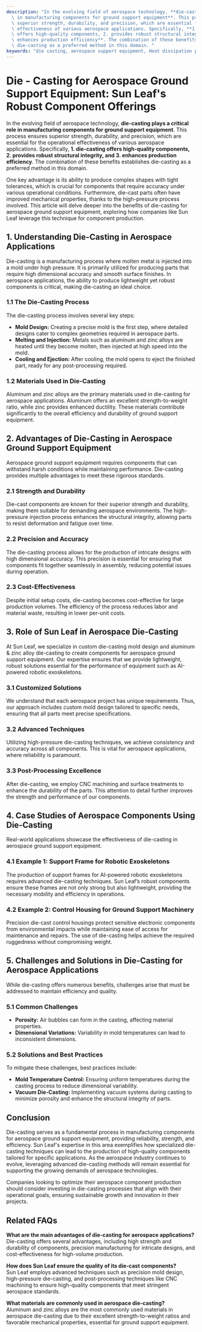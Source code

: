 ```yaml
---
description: "In the evolving field of aerospace technology, **die-casting plays a critical role\
  \ in manufacturing components for ground support equipment**. This process ensures\
  \ superior strength, durability, and precision, which are essential for the operational\
  \ effectiveness of various aerospace applications. Specifically, **1. die-casting\
  \ offers high-quality components, 2. provides robust structural integrity, and 3.\
  \ enhances production efficiency**. The combination of these benefits establishes\
  \ die-casting as a preferred method in this domain. "
keywords: "die casting, aerospace support equipment, Heat dissipation performance, Heat sink"
---
```

# Die - Casting for Aerospace Ground Support Equipment: Sun Leaf's Robust Component Offerings

In the evolving field of aerospace technology, **die-casting plays a critical role in manufacturing components for ground support equipment**. This process ensures superior strength, durability, and precision, which are essential for the operational effectiveness of various aerospace applications. Specifically, **1. die-casting offers high-quality components, 2. provides robust structural integrity, and 3. enhances production efficiency**. The combination of these benefits establishes die-casting as a preferred method in this domain. 

One key advantage is its ability to produce complex shapes with tight tolerances, which is crucial for components that require accuracy under various operational conditions. Furthermore, die-cast parts often have improved mechanical properties, thanks to the high-pressure process involved. This article will delve deeper into the benefits of die-casting for aerospace ground support equipment, exploring how companies like Sun Leaf leverage this technique for component production.

## **1. Understanding Die-Casting in Aerospace Applications**

Die-casting is a manufacturing process where molten metal is injected into a mold under high pressure. It is primarily utilized for producing parts that require high dimensional accuracy and smooth surface finishes. In aerospace applications, the ability to produce lightweight yet robust components is critical, making die-casting an ideal choice.

### **1.1 The Die-Casting Process**

The die-casting process involves several key steps:

- **Mold Design:** Creating a precise mold is the first step, where detailed designs cater to complex geometries required in aerospace parts.
- **Melting and Injection:** Metals such as aluminum and zinc alloys are heated until they become molten, then injected at high speed into the mold.
- **Cooling and Ejection:** After cooling, the mold opens to eject the finished part, ready for any post-processing required.

### **1.2 Materials Used in Die-Casting**

Aluminum and zinc alloys are the primary materials used in die-casting for aerospace applications. Aluminum offers an excellent strength-to-weight ratio, while zinc provides enhanced ductility. These materials contribute significantly to the overall efficiency and durability of ground support equipment.

## **2. Advantages of Die-Casting in Aerospace Ground Support Equipment**

Aerospace ground support equipment requires components that can withstand harsh conditions while maintaining performance. Die-casting provides multiple advantages to meet these rigorous standards.

### **2.1 Strength and Durability**

Die-cast components are known for their superior strength and durability, making them suitable for demanding aerospace environments. The high-pressure injection process enhances the structural integrity, allowing parts to resist deformation and fatigue over time.

### **2.2 Precision and Accuracy**

The die-casting process allows for the production of intricate designs with high dimensional accuracy. This precision is essential for ensuring that components fit together seamlessly in assembly, reducing potential issues during operation.

### **2.3 Cost-Effectiveness**

Despite initial setup costs, die-casting becomes cost-effective for large production volumes. The efficiency of the process reduces labor and material waste, resulting in lower per-unit costs.

## **3. Role of Sun Leaf in Aerospace Die-Casting**

At Sun Leaf, we specialize in custom die-casting mold design and aluminum & zinc alloy die-casting to create components for aerospace ground support equipment. Our expertise ensures that we provide lightweight, robust solutions essential for the performance of equipment such as AI-powered robotic exoskeletons.

### **3.1 Customized Solutions**

We understand that each aerospace project has unique requirements. Thus, our approach includes custom mold design tailored to specific needs, ensuring that all parts meet precise specifications.

### **3.2 Advanced Techniques**

Utilizing high-pressure die-casting techniques, we achieve consistency and accuracy across all components. This is vital for aerospace applications, where reliability is paramount.

### **3.3 Post-Processing Excellence**

After die-casting, we employ CNC machining and surface treatments to enhance the durability of the parts. This attention to detail further improves the strength and performance of our components.

## **4. Case Studies of Aerospace Components Using Die-Casting**

Real-world applications showcase the effectiveness of die-casting in aerospace ground support equipment. 

### **4.1 Example 1: Support Frame for Robotic Exoskeletons**

The production of support frames for AI-powered robotic exoskeletons requires advanced die-casting techniques. Sun Leaf’s robust components ensure these frames are not only strong but also lightweight, providing the necessary mobility and efficiency in operations.

### **4.2 Example 2: Control Housing for Ground Support Machinery**

Precision die-cast control housings protect sensitive electronic components from environmental impacts while maintaining ease of access for maintenance and repairs. The use of die-casting helps achieve the required ruggedness without compromising weight.

## **5. Challenges and Solutions in Die-Casting for Aerospace Applications**

While die-casting offers numerous benefits, challenges arise that must be addressed to maintain efficiency and quality.

### **5.1 Common Challenges**

- **Porosity:** Air bubbles can form in the casting, affecting material properties.
- **Dimensional Variations:** Variability in mold temperatures can lead to inconsistent dimensions.

### **5.2 Solutions and Best Practices**

To mitigate these challenges, best practices include:

- **Mold Temperature Control:** Ensuring uniform temperatures during the casting process to reduce dimensional variability.
- **Vacuum Die-Casting:** Implementing vacuum systems during casting to minimize porosity and enhance the structural integrity of parts.

## **Conclusion**

Die-casting serves as a fundamental process in manufacturing components for aerospace ground support equipment, providing reliability, strength, and efficiency. Sun Leaf's expertise in this area exemplifies how specialized die-casting techniques can lead to the production of high-quality components tailored for specific applications. As the aerospace industry continues to evolve, leveraging advanced die-casting methods will remain essential for supporting the growing demands of aerospace technologies. 

Companies looking to optimize their aerospace component production should consider investing in die-casting processes that align with their operational goals, ensuring sustainable growth and innovation in their projects.

## Related FAQs

**What are the main advantages of die-casting for aerospace applications?**  
Die-casting offers several advantages, including high strength and durability of components, precision manufacturing for intricate designs, and cost-effectiveness for high-volume production.

**How does Sun Leaf ensure the quality of its die-cast components?**  
Sun Leaf employs advanced techniques such as precision mold design, high-pressure die-casting, and post-processing techniques like CNC machining to ensure high-quality components that meet stringent aerospace standards.

**What materials are commonly used in aerospace die-casting?**  
Aluminum and zinc alloys are the most commonly used materials in aerospace die-casting due to their excellent strength-to-weight ratios and favorable mechanical properties, essential for ground support equipment.
